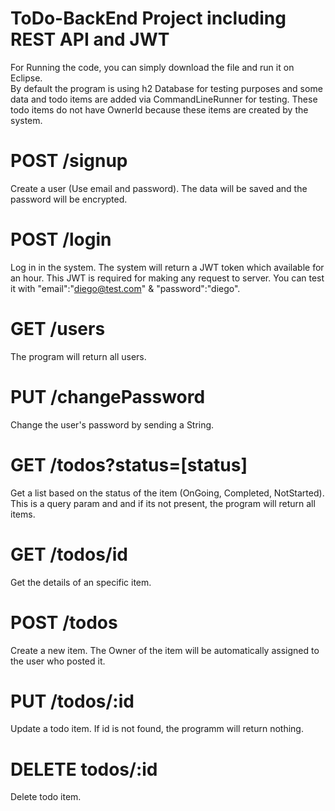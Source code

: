 # ToDo-BackEnd Project including REST API and JWT

For Running the code, you can simply download the file and run it on Eclipse.<br>
By default the program is using h2 Database for testing purposes and some data and todo items are added via CommandLineRunner for testing. These todo items do not have OwnerId because these items are created by the system.


# POST /signup
Create a user (Use email and password). The data will be saved and the password will be encrypted.

# POST /login
Log in in the system. The system will return a JWT token which available for an hour. This JWT is required for making any request to server.
You can test it with "email":"diego@test.com" & "password":"diego".

# GET /users
The program will return all users.

# PUT /changePassword
Change the user's password by sending a String.

# GET /todos?status=[status]
Get a list based on the status of the item (OnGoing, Completed, NotStarted). This is a query param and and if its not present, the program will return all items.

# GET /todos/id
Get the details of an specific item.

# POST /todos
Create a new item. The Owner of the item will be automatically assigned to the user who posted it.

# PUT /todos/:id
Update a todo item. If id is not found, the programm will return nothing. 

# DELETE todos/:id
Delete todo item.
